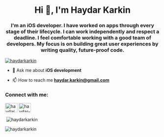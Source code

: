 <h1 align="center">Hi 👋, I'm Haydar Karkin</h1>
<h3 align="center">I'm an iOS developer. I have worked on apps through every stage of their lifecycle. I can work independently and respect a deadline. I feel comfortable working with a good team of developers. My focus is on building great user experiences by writing quality, future-proof code.</h3>

<p align="left"> <a href="https://twitter.com/haydarkarkin" target="blank"><img src="https://img.shields.io/twitter/follow/haydarkarkin?logo=twitter&style=for-the-badge" alt="haydarkarkin" /></a> </p>

- 💬 Ask me about **iOS development**

- 📫 How to reach me **haydar.karkin@gmail.com**

<h3 align="left">Connect with me:</h3>
<p align="left">
<a href="https://twitter.com/haydarkarkin" target="blank"><img align="center" src="https://cdn.jsdelivr.net/npm/simple-icons@3.0.1/icons/twitter.svg" alt="haydarkarkin" height="30" width="40" /></a>
<a href="https://linkedin.com/in/haydar-karkin" target="blank"><img align="center" src="https://cdn.jsdelivr.net/npm/simple-icons@3.0.1/icons/linkedin.svg" alt="haydar-karkin" height="30" width="40" /></a>
</p>

<p>&nbsp;<img align="center" src="https://github-readme-stats.vercel.app/api?username=haydarkarkin&show_icons=true&locale=en&theme=dark" alt="haydarkarkin" /></p>

<p><img align="center" src="https://github-readme-streak-stats.herokuapp.com/?user=haydarkarkin&theme=dark" alt="haydarkarkin" /></p>

